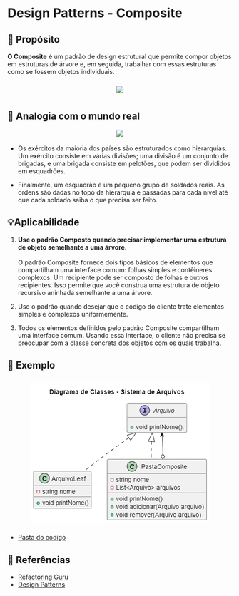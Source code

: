 # Design Patterns - Composite

## 💬 Propósito
**O Composite** é um padrão de design estrutural que permite compor objetos em estruturas de árvore e, em seguida, trabalhar com essas estruturas como se fossem objetos individuais.

<section align="center">
    <img src="https://refactoring.guru/images/patterns/content/composite/composite.png" style="vertical-align:top; align:center; display:inline-flex; padding: 10px;">
 </section>

## 🚗 Analogia com o mundo real

<section align="center">
    <img src="https://refactoring.guru/images/patterns/diagrams/composite/live-example.png"> <br>
 </section>
 
- Os exércitos da maioria dos países são estruturados como hierarquias. Um exército consiste em várias divisões; uma divisão é um conjunto de brigadas, e uma brigada consiste em pelotões, que podem ser divididos em esquadrões. 
  
- Finalmente, um esquadrão é um pequeno grupo de soldados reais. As ordens são dadas no topo da hierarquia e passadas para cada nível até que cada soldado saiba o que precisa ser feito.

## 💡Aplicabilidade

1. <strong> Use o padrão Composto quando precisar implementar uma estrutura de objeto semelhante a uma árvore.</strong><br><br>
O padrão Composite fornece dois tipos básicos de elementos que compartilham uma interface comum: folhas simples e contêineres complexos. Um recipiente pode ser composto de folhas e outros recipientes. Isso permite que você construa uma estrutura de objeto recursivo aninhada semelhante a uma árvore.

2. Use o padrão quando desejar que o código do cliente trate elementos simples e complexos uniformemente.
   
3. Todos os elementos definidos pelo padrão Composite compartilham uma interface comum. Usando essa interface, o cliente não precisa se preocupar com a classe concreta dos objetos com os quais trabalha.

## 🎥 Exemplo
<section align="center">
  <img src="./diagramas/diagramaComposite.png" style="vertical-align:top; align:center; display:inline-flex; padding: 10px;"></img>
</section>

- <a href="./codigos">Pasta do código</a>

## 📌 Referências
- <a href="https://refactoring.guru/refactoring/catalog">Refactoring Guru</a>
- <a href="https://refactoring.guru/design-patterns/catalog">Design Patterns</a>
<!--- https://refactoring.guru/pt-br/design-patterns/catalog ->

